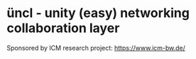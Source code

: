 # üncl - unity (easy) networking collaboration layer

Sponsored by ICM research project: https://www.icm-bw.de/
